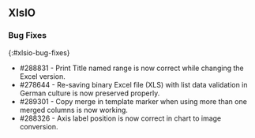 ## XlsIO

### Bug Fixes
{:#xlsio-bug-fixes}

* \#288831 - Print Title named range is now correct while changing the Excel version.
* \#278644 - Re-saving binary Excel file (XLS) with list data validation in German culture is now preserved properly.
* \#289301 - Copy merge in template marker when using more than one merged columns is now working.
* \#288326 - Axis label position is now correct in chart to image conversion.